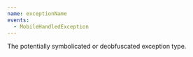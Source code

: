 ```yaml
---
name: exceptionName
events:
  - MobileHandledException
---
```


The potentially symbolicated or deobfuscated exception type.